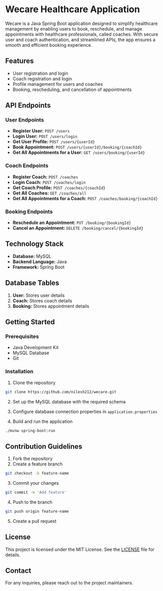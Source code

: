 # Wecare Healthcare Application

Wecare is a Java Spring Boot application designed to simplify healthcare management by enabling users to book, reschedule, and manage appointments with healthcare professionals, called coaches. With secure user and coach authentication, and streamlined APIs, the app ensures a smooth and efficient booking experience.

## Features

- User registration and login
- Coach registration and login
- Profile management for users and coaches
- Booking, rescheduling, and cancellation of appointments

## API Endpoints

### User Endpoints
- **Register User:** `POST /users`
- **Login User:** `POST /users/login`
- **Get User Profile:** `POST /users/{userId}`
- **Book Appointment:** `POST /users/{userId}/booking/{coachId}`
- **Get All Appointments for a User:** `GET /users/booking/{userId}`

### Coach Endpoints
- **Register Coach:** `POST /coaches`
- **Login Coach:** `POST /coaches/login`
- **Get Coach Profile:** `POST /coaches/{coachId}`
- **Get All Coaches:** `GET /coaches/all`
- **Get All Appointments for a Coach:** `POST /coaches/booking/{coachId}`

### Booking Endpoints
- **Reschedule an Appointment:** `PUT /booking/{bookingId}`
- **Cancel an Appointment:** `DELETE /booking/cancel/{bookingId}`

## Technology Stack

- **Database:** MySQL
- **Backend Language:** Java
- **Framework:** Spring Boot

## Database Tables

1. **User:** Stores user details
2. **Coach:** Stores coach details
3. **Booking:** Stores appointment details

## Getting Started

### Prerequisites
- Java Development Kit
- MySQL Database
- Git

### Installation

1. Clone the repository
```bash
git clone https://github.com/nilesh212/wecare.git
```

2. Set up the MySQL database with the required schema

3. Configure database connection properties in `application.properties`

4. Build and run the application
```bash
./mvnw spring-boot:run
```

## Contribution Guidelines

1. Fork the repository
2. Create a feature branch
```bash
git checkout -b feature-name
```
3. Commit your changes
```bash
git commit -m 'Add feature'
```
4. Push to the branch
```bash
git push origin feature-name
```
5. Create a pull request

## License

This project is licensed under the MIT License. See the [LICENSE](LICENSE) file for details.

## Contact

For any inquiries, please reach out to the project maintainers.
